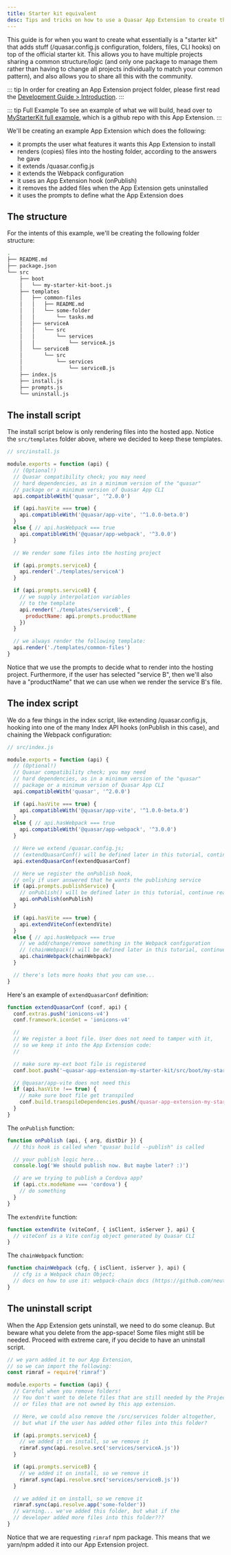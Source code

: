 ```yaml
---
title: Starter kit equivalent
desc: Tips and tricks on how to use a Quasar App Extension to create the equivalent of a starter kit.
---
```


This guide is for when you want to create what essentially is a "starter kit" that adds stuff (/quasar.config.js configuration, folders, files, CLI hooks) on top of the official starter kit. This allows you to have multiple projects sharing a common structure/logic (and only one package to manage them rather than having to change all projects individually to match your common pattern), and also allows you to share all this with the community.

::: tip
In order for creating an App Extension project folder, please first read the [Development Guide > Introduction](/app-extensions/development-guide/introduction).
:::

::: tip Full Example
To see an example of what we will build, head over to [MyStarterKit full example](https://github.com/quasarframework/app-extension-examples/tree/v2/my-starter-kit), which is a github repo with this App Extension.
:::

We'll be creating an example App Extension which does the following:

* it prompts the user what features it wants this App Extension to install
* renders (copies) files into the hosting folder, according to the answers he gave
* it extends /quasar.config.js
* it extends the Webpack configuration
* it uses an App Extension hook (onPublish)
* it removes the added files when the App Extension gets uninstalled
* it uses the prompts to define what the App Extension does

## The structure

For the intents of this example, we'll be creating the following folder structure:

```bash
.
├── README.md
├── package.json
└── src
    ├── boot
    │   └── my-starter-kit-boot.js
    ├── templates
    │   ├── common-files
    │   │   ├── README.md
    │   │   └── some-folder
    │   │       └── tasks.md
    │   ├── serviceA
    │   │   └── src
    │   │       └── services
    │   │           └── serviceA.js
    │   └── serviceB
    │       └── src
    │           └── services
    │               └── serviceB.js
    ├── index.js
    ├── install.js
    ├── prompts.js
    └── uninstall.js
```

## The install script

The install script below is only rendering files into the hosted app. Notice the `src/templates` folder above, where we decided to keep these templates.

```js
// src/install.js

module.exports = function (api) {
  // (Optional!)
  // Quasar compatibility check; you may need
  // hard dependencies, as in a minimum version of the "quasar"
  // package or a minimum version of Quasar App CLI
  api.compatibleWith('quasar', '^2.0.0')

  if (api.hasVite === true) {
    api.compatibleWith('@quasar/app-vite', '^1.0.0-beta.0')
  }
  else { // api.hasWebpack === true
    api.compatibleWith('@quasar/app-webpack', '^3.0.0')
  }

  // We render some files into the hosting project

  if (api.prompts.serviceA) {
    api.render('./templates/serviceA')
  }

  if (api.prompts.serviceB) {
    // we supply interpolation variables
    // to the template
    api.render('./templates/serviceB', {
      productName: api.prompts.productName
    })
  }

  // we always render the following template:
  api.render('./templates/common-files')
}
```

Notice that we use the prompts to decide what to render into the hosting project. Furthermore, if the user has selected "service B", then we'll also have a "productName" that we can use when we render the service B's file.

## The index script

We do a few things in the index script, like extending /quasar.config.js, hooking into one of the many Index API hooks (onPublish in this case), and chaining the Webpack configuration:

```js
// src/index.js

module.exports = function (api) {
  // (Optional!)
  // Quasar compatibility check; you may need
  // hard dependencies, as in a minimum version of the "quasar"
  // package or a minimum version of Quasar App CLI
  api.compatibleWith('quasar', '^2.0.0')

  if (api.hasVite === true) {
    api.compatibleWith('@quasar/app-vite', '^1.0.0-beta.0')
  }
  else { // api.hasWebpack === true
    api.compatibleWith('@quasar/app-webpack', '^3.0.0')
  }

  // Here we extend /quasar.config.js;
  // (extendQuasarConf() will be defined later in this tutorial, continue reading)
  api.extendQuasarConf(extendQuasarConf)

  // Here we register the onPublish hook,
  // only if user answered that he wants the publishing service
  if (api.prompts.publishService) {
    // onPublish() will be defined later in this tutorial, continue reading
    api.onPublish(onPublish)
  }

  if (api.hasVite === true) {
    api.extendViteConf(extendVite)
  }
  else { // api.hasWebpack === true
    // we add/change/remove something in the Webpack configuration
    // (chainWebpack() will be defined later in this tutorial, continue reading)
    api.chainWebpack(chainWebpack)
  }

  // there's lots more hooks that you can use...
}
```

Here's an example of `extendQuasarConf` definition:

```js
function extendQuasarConf (conf, api) {
  conf.extras.push('ionicons-v4')
  conf.framework.iconSet = 'ionicons-v4'

  //
  // We register a boot file. User does not need to tamper with it,
  // so we keep it into the App Extension code:
  //

  // make sure my-ext boot file is registered
  conf.boot.push('~quasar-app-extension-my-starter-kit/src/boot/my-starter-kit-boot.js')

  // @quasar/app-vite does not need this
  if (api.hasVite !== true) {
    // make sure boot file get transpiled
    conf.build.transpileDependencies.push(/quasar-app-extension-my-starter-kit[\\/]src/)
  }
}
```

The `onPublish` function:

```js
function onPublish (api, { arg, distDir }) {
  // this hook is called when "quasar build --publish" is called

  // your publish logic here...
  console.log('We should publish now. But maybe later? :)')

  // are we trying to publish a Cordova app?
  if (api.ctx.modeName === 'cordova') {
    // do something
  }
}
```

The `extendVite` function:

```js
function extendVite (viteConf, { isClient, isServer }, api) {
  // viteConf is a Vite config object generated by Quasar CLI
}
```

The `chainWebpack` function:

```js
function chainWebpack (cfg, { isClient, isServer }, api) {
  // cfg is a Webpack chain Object;
  // docs on how to use it: webpack-chain docs (https://github.com/neutrinojs/webpack-chain)
}
```

## The uninstall script

When the App Extension gets uninstall, we need to do some cleanup. But beware what you delete from the app-space! Some files might still be needed. Proceed with extreme care, if you decide to have an uninstall script.

```js
// we yarn added it to our App Extension,
// so we can import the following:
const rimraf = require('rimraf')

module.exports = function (api) {
  // Careful when you remove folders!
  // You don't want to delete files that are still needed by the Project,
  // or files that are not owned by this app extension.

  // Here, we could also remove the /src/services folder altogether,
  // but what if the user has added other files into this folder?

  if (api.prompts.serviceA) {
    // we added it on install, so we remove it
    rimraf.sync(api.resolve.src('services/serviceA.js'))
  }

  if (api.prompts.serviceB) {
    // we added it on install, so we remove it
    rimraf.sync(api.resolve.src('services/serviceB.js'))
  }

  // we added it on install, so we remove it
  rimraf.sync(api.resolve.app('some-folder'))
  // warning... we've added this folder, but what if the
  // developer added more files into this folder???
}
```

Notice that we are requesting `rimraf` npm package. This means that we yarn/npm added it into our App Extension project.
